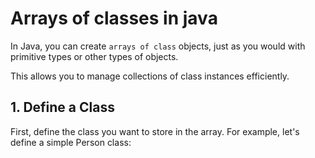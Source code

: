 # Arrays of classes in java

In Java, you can create `arrays of class` objects, just as you would with primitive types or other types of objects. 

This allows you to manage collections of class instances efficiently.

## 1. Define a Class
First, define the class you want to store in the array. For example, let's define a simple Person class:
